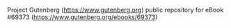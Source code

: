 Project Gutenberg (https://www.gutenberg.org) public repository for
eBook #69373 (https://www.gutenberg.org/ebooks/69373)
